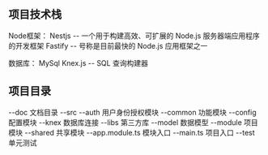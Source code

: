 ## 项目技术栈
Node框架：
Nestjs -- 一个用于构建高效、可扩展的 Node.js 服务器端应用程序的开发框架
Fastify -- 号称是目前最快的 Node.js 应用框架之一

数据库：
MySql
Knex.js -- SQL 查询构建器



## 项目目录
--doc 文档目录
--src
    --auth 用户身份授权模块
    --common 功能模块
    --config 配置模块
    --knex 数据库连接
    --libs 第三方库
    --model 数据模型
    --module 项目模块
    --shared 共享模块
    --app.module.ts 模块入口
    --main.ts 项目入口
--test 单元测试